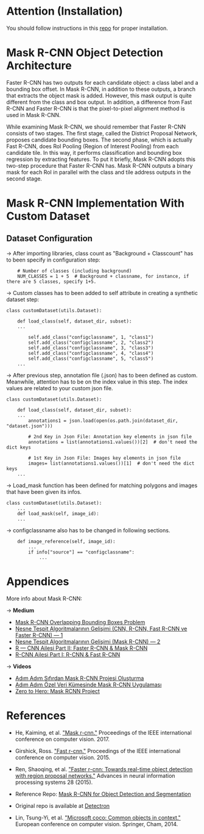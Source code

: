 # Attention (Installation)

You should follow instructions in this [repo](https://github.com/simurgailab/installation-guide-of-maskrcnn) for proper installation.

# Mask R-CNN Object Detection Architecture

Faster R-CNN has two outputs for each candidate object: a class label and a bounding box offset. In Mask R-CNN, in addition to these outputs, a branch that extracts the object mask is added. However, this mask output is quite different from the class and box output. In addition, a difference from Fast R-CNN and Faster R-CNN is that the pixel-to-pixel alignment method is used in Mask R-CNN.

While examining Mask R-CNN, we should remember that Faster R-CNN consists of two stages. The first stage, called the District Proposal Network, proposes candidate bounding boxes. The second phase, which is actually Fast R-CNN, does RoI Pooling (Region of Interest Pooling) from each candidate tile. In this way, it performs classification and bounding box regression by extracting features. To put it briefly, Mask R-CNN adopts this two-step procedure that Faster R-CNN has. Mask R-CNN outputs a binary mask for each RoI in parallel with the class and tile address outputs in the second stage.


# Mask R-CNN Implementation With Custom Dataset

## Dataset Configuration

&rarr; After importing libraries, class count as "Background + Classcount" has to been specify in configuration step:

```
    # Number of classes (including background)
    NUM_CLASSES = 1 + 5  # Background + classname, for instance, if there are 5 classes, specify 1+5.
``` 

&rarr; Custom classes has to been added to self attribute in creating a synthetic dataset step:
```
class customDataset(utils.Dataset):

    def load_class(self, dataset_dir, subset):
    ...
        
        self.add_class("configclassname", 1, "class1")
        self.add_class("configclassname", 2, "class2")
        self.add_class("configclassname", 3, "class3")
        self.add_class("configclassname", 4, "class4")
        self.add_class("configclassname", 5, "class5")
    ...
```

&rarr; After previous step, annotation file (.json) has to been defined as custom. 
Meanwhile, attention has to be on the index value in this step. The index values are related to your custom json file.
```
class customDataset(utils.Dataset):

    def load_class(self, dataset_dir, subset):
    ...
        annotations1 = json.load(open(os.path.join(dataset_dir, "dataset.json")))
        
        # 2nd Key in Json File: Annotation key elements in json file
        annotations = list(annotations1.values())[2]  # don't need the dict keys

        # 1st Key in Json File: Images key elements in json file
        images= list(annotations1.values())[1]  # don't need the dict keys
    ...
```
&rarr; Load_mask function has been defined for matching polygons and images that have been given its infos.
```
class customDataset(utils.Dataset):
    ...
    def load_mask(self, image_id):
    ...
```
&rarr; configclassname also has to be changed in following sections.
```
    def image_reference(self, image_id):
        ...
        if info["source"] == "configclassname":
            ...
```
# Appendices

More info about Mask R-CNN:

&rarr; **Medium**
* [Mask R-CNN Overlapping Bounding Boxes Problem](https://pub.towardsai.net/mask-r-cnn-overlapping-bounding-boxes-problem-a9582d41875b)
* [Nesne Tespit Algoritmalarının Gelişimi (CNN, R-CNN, Fast R-CNN ve Faster R-CNN) — 1](https://dilaraozdemir.medium.com/nesne-tespit-algoritmalar%C4%B1n%C4%B1n-geli%C5%9Fimi-cnn-r-cnn-fast-r-cnn-ve-faster-r-cnn-1-521ab97071a0)
* [Nesne Tespit Algoritmalarının Gelişimi (Mask R-CNN) — 2](https://dilaraozdemir.medium.com/nesne-tespit-algoritmalar%C4%B1n%C4%B1n-geli%C5%9Fimi-mask-r-cnn-2-b622f6f4c2a8)
* [R — CNN Ailesi Part II: Faster R-CNN & Mask R-CNN](https://elifmeseci.medium.com/r-cnn-ailesi-part-ii-76cce9e4a9d6)
* [R-CNN Ailesi Part I: R-CNN & Fast R-CNN](https://elifmeseci.medium.com/r-cnn-ailesi-part-i-6aaf775d05d2)


&rarr; **Videos**
* [Adım Adım Sıfırdan Mask R-CNN Projesi Oluşturma](https://youtu.be/9ZNtavU1asE)
* [Adım Adım Özel Veri Kümesinde Mask R-CNN Uygulaması](https://youtu.be/Ldnmxa4pM3g)
* [Zero to Hero: Mask RCNN Project](https://youtu.be/cpSa0WMAkzY)


# References

* He, Kaiming, et al. ["Mask r-cnn."](https://arxiv.org/abs/1703.06870) Proceedings of the IEEE international conference on computer vision. 2017.

* Girshick, Ross. ["Fast r-cnn."](https://openaccess.thecvf.com/content_iccv_2015/papers/Girshick_Fast_R-CNN_ICCV_2015_paper.pdf) Proceedings of the IEEE international conference on computer vision. 2015.

* Ren, Shaoqing, et al. ["Faster r-cnn: Towards real-time object detection with region proposal networks."](https://proceedings.neurips.cc/paper/2015/file/14bfa6bb14875e45bba028a21ed38046-Paper.pdf) Advances in neural information processing systems 28 (2015).
* Reference Repo: [Mask R-CNN for Object Detection and Segmentation](https://github.com/matterport/Mask_RCNN/)
* Original repo is available at [Detectron](https://github.com/facebookresearch/Detectron)
* Lin, Tsung-Yi, et al. ["Microsoft coco: Common objects in context."](https://arxiv.org/abs/1405.0312) European conference on computer vision. Springer, Cham, 2014.
